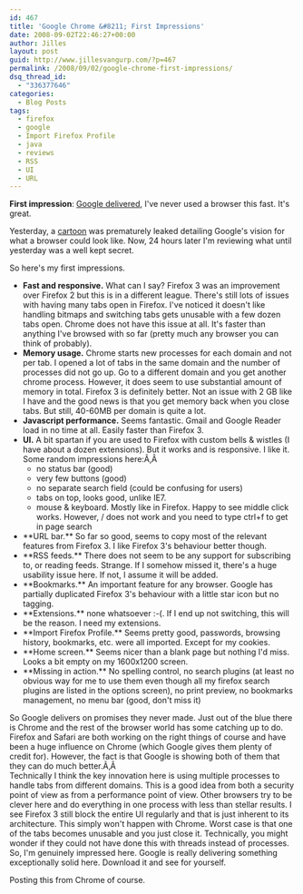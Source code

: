 ```yaml
---
id: 467
title: 'Google Chrome &#8211; First Impressions'
date: 2008-09-02T22:46:27+00:00
author: Jilles
layout: post
guid: http://www.jillesvangurp.com/?p=467
permalink: /2008/09/02/google-chrome-first-impressions/
dsq_thread_id:
  - "336377646"
categories:
  - Blog Posts
tags:
  - firefox
  - google
  - Import Firefox Profile
  - java
  - reviews
  - RSS
  - UI
  - URL
---
```

**First impression**: [Google delivered](http://www.google.com/chrome), I've never used a browser this fast. It's great.

Yesterday, a [cartoon](http://www.google.com/googlebooks/chrome/) was prematurely leaked detailing Google's vision for what a browser could look like. Now, 24 hours later I'm reviewing what until yesterday was a well kept secret.

So here's my first impressions.

- **Fast and responsive.** What can I say? Firefox 3 was an improvement over Firefox 2 but this is in a different league. There's still lots of issues with having many tabs open in Firefox. I've noticed it doesn't like handling bitmaps and switching tabs gets unusable with a few dozen tabs open. Chrome does not have this issue at all. It's faster than anything I've browsed with so far (pretty much any browser you can think of probably).
- **Memory usage.** Chrome starts new processes for each domain and not per tab. I opened a lot of tabs in the same domain and the number of processes did not go up. Go to a different domain and you get another chrome process. However, it does seem to use substantial amount of memory in total. Firefox 3 is definitely better. Not an issue with 2 GB like I have and the good news is that you get memory back when you close tabs. But still, 40-60MB per domain is quite a lot.
- **Javascript performance.** Seems fantastic. Gmail and Google Reader load in no time at all. Easily faster than Firefox 3.
- **UI.** A bit spartan if you are used to Firefox with custom bells &amp; wistles (I have about a dozen extensions). But it works and is responsive. I like it. Some random impressions here:Ã‚Â  <ul> 	<li>no status bar (good)
- very few buttons (good)
- no separate search field (could be confusing for users)
- tabs on top, looks good, unlike IE7.
- mouse &amp; keyboard. Mostly like in Firefox. Happy to see middle click works. However, / does not work and you need to type ctrl+f to get in page search

</li>
  <li>**URL bar.** So far so good, seems to copy most of the relevant features from Firefox 3. I like Firefox 3's behaviour better though.</li>
  <li>**RSS feeds.** There does not seem to be any support for subscribing to, or reading feeds. Strange. If I somehow missed it, there's a huge usability issue here. If not, I assume it will be added.</li>
  <li>**Bookmarks.** An important feature for any browser. Google has partially duplicated Firefox 3's behaviour with a little star icon but no tagging.</li>
  <li>**Extensions.** none whatsoever :-(. If I end up not switching, this will be the reason. I need my extensions.</li>
  <li>**Import Firefox Profile.** Seems pretty good, passwords, browsing history, bookmarks, etc. were all imported. Except for my cookies.</li>
  <li>**Home screen.** Seems nicer than a blank page but nothing I'd miss. Looks a bit empty on my 1600x1200 screen.</li>
  <li>**Missing in action.** No spelling control, no search plugins (at least no obvious way for me to use them even though all my firefox search plugins are listed in the options screen), no print preview, no bookmarks management, no menu bar (good, don't miss it)</li>
</ul>
<div>So Google delivers on promises they never made. Just out of the blue there is Chrome and the rest of the browser world has some catching up to do. Firefox and Safari are both working on the right things of course and have been a huge influence on Chrome (which Google gives them plenty of credit for). However, the fact is that Google is showing both of them that they can do much better.Ã‚Â </div>
<div>Technically I think the key innovation here is using multiple processes to handle tabs from different domains. This is a good idea from both a security point of view as from a performance point of view. Other browsers try to be clever here and do everything in one process with less than stellar results. I see Firefox 3 still block the entire UI regularly and that is just inherent to its architecture. This simply won't happen with Chrome. Worst case is that one of the tabs becomes unusable and you just close it. Technically, you might wonder if they could not have done this with threads instead of processes.</div>
So, I'm genuinely impressed here. Google is really delivering something exceptionally solid here. Download it and see for yourself.

Posting this from Chrome of course.
